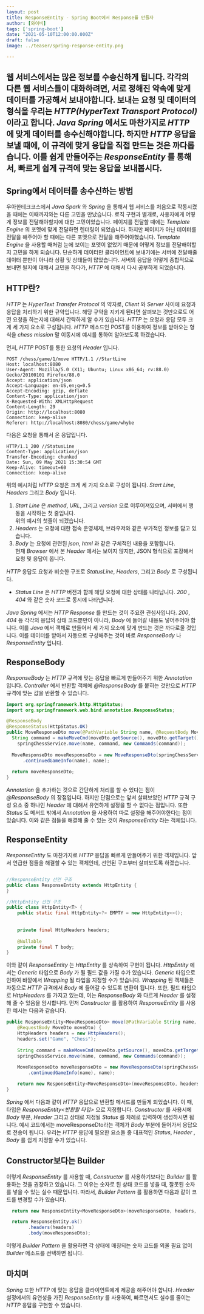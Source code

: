 ```yaml
---
layout: post  
title: ResponseEntity - Spring Boot에서 Response를 만들자
author: [와이비]
tags: ['spring-boot']
date: "2021-05-10T12:00:00.000Z"
draft: false
image: ../teaser/spring-response-entity.png

---
```

웹 서비스에서는 많은 정보를 수송신하게 됩니다.
각각의 다른 웹 서비스들이 대화하려면, 서로 정해진 약속에 맞게 데이터를 가공해서 보내야합니다.
보내는 요청 및 데이터의 형식을 우리는 _HTTP(HyperText Transport Protocol)_ 이라고 합니다.
_Java Spring_ 에서도 마찬가지로 _HTTP_ 에 맞게 데이터를 송수신해야합니다. 
하지만 _HTTP_ 응답을 보낼 때에, 이 규격에 맞게 응답을 직접 만드는 것은 까다롭습니다.
이를 쉽게 만들어주는 _ResponseEntity_ 를 통해서, 빠르게 쉽게 규격에 맞는 응답을 보내봅시다.
---


## Spring에서 데이터를 송수신하는 방법
우아한테크코스에서 _Java Spark_ 와 _Spring_ 을 통해서 웹 서비스를 처음으로 작동시켰을 때에는 이때까지와는 다른 고민을 만났습니다.
로직 구현과 별개로, 사용자에게 어떻게 정보를 전달해야할지에 대한 고민이었습니다.
페이지를 전달할 때에는 _Template Engine_ 의 포멧에 맞게 전달하면 렌더링이 되었습니다.
하지만 페이지가 아닌 데이터를 전달을 해주어야 할 때에는 다른 포맷으로 전달을 해주어야했습니다.
_Template Engine_ 을 사용할 때처럼 눈에 보이는 포멧이 없었기 때문에 어떻게 정보를 전달해야할지 고민을 하게 되습니다.
단순하게 데이터만 클라이언트에 보내기에는 서버에 전달해줄 데이터 뿐만이 아니라 상황 및 상태들이 많았습니다.
서버의 응답을 어떻게 종합적으로 보내면 될지에 대해서 고민을 하다가, _HTTP_ 에 대해서 다시 공부하게 되었습니다.

## HTTP란?
_HTTP_ 는 _HyperText Transfer Protocol_ 의 약자로, _Client_ 와 _Server_ 사이에 요청과 응답을 처리하기 위한 규약입니다.
해당 규약을 지키게 된다면 살펴보는 것만으로도 어떤 요청을 하는지에 대해서 간략하게 알 수가 있습니다.
_HTTP_ 는 요청과 응답 모두 크게 세 가지 요소로 구성됩니다.
_HTTP_ 메소드인 POST를 이용하여 정보를 받아오는 형식을 _chess mission_ 말 이동시에 예시를 통하여 알아보도록 하겠습니다.

먼저, _HTTP_ POST를 통한 요청의 _Header_ 입니다.
```
POST /chess/game/1/move HTTP/1.1 //StartLine
Host: localhost:8080
User-Agent: Mozilla/5.0 (X11; Ubuntu; Linux x86_64; rv:88.0) Gecko/20100101 Firefox/88.0
Accept: application/json
Accept-Language: en-US,en;q=0.5
Accept-Encoding: gzip, deflate
Content-Type: application/json
X-Requested-With: XMLHttpRequest
Content-Length: 29
Origin: http://localhost:8080
Connection: keep-alive
Referer: http://localhost:8080/chess/game/whybe
```

다음은 요청을 통해서 온 응답입니다.
``` 
HTTP/1.1 200 //StatusLine
Content-Type: application/json
Transfer-Encoding: chunked
Date: Sun, 09 May 2021 15:30:54 GMT
Keep-Alive: timeout=60
Connection: keep-alive
```

위의 예시처럼 _HTTP_ 요청은 크게 세 가지 요소로 구성이 됩니다.
_Start Line_, _Headers_ 그리고 _Body_ 입니다.  
1. _Start Line_ 은 _method_, _URL_, 그리고 _version_ 으로 이루어져있으며, 서버에서 행동을 시작하는 첫 줄입니다.  
   위의 예시의 첫줄이 되겠습니다. 
2. _Headers_ 는 요청에 대한 접속 운영체제, 브라우저와 같은 부가적인 정보를 담고 있습니다.  
3. _Body_ 는 요청에 관련된 _json_, _html_ 과 같은 구체적인 내용을 포함합니다.  
  현재 _Browser_ 에서 본 _Header_ 에서는 보이지 않지만, JSON 형식으로 포장해서 요청 및 응답이 옵니다.

_HTTP_ 응답도 요청과 비슷한 구조로 _StatusLine_,  _Headers_, 그리고 _Body_ 로 구성됩니다.
- _Status Line_ 은 _HTTP_ 버전과 함께 헤딩 요청에 대한 상태를 나타납니다. 
  _200_ , _404_ 와 같은 숫자 코드로 동시에 나타냅니다. 

_Java Spring_ 에서는 _HTTP Response_ 를 만드는 것이 주요한 관심사입니다.
_200_, _404_ 등 각각의 응답의 상태 코드뿐만이 아니라, _Body_ 에 들어갈 내용도 넣어주어야 합니다.
이를 _Java_ 에서 객체로 만들어서 세 가지 요소에 맞게 만드는 것은 까다로울 것입니다.
이를 데이터를 받아서 자동으로 구성해주는 것이 바로 _ResponseBody_ 나 _ResponseEntity_ 입니다.

## ResponseBody
_ResponseBody_ 는 _HTTP_ 규격에 맞는 응답을 빠르게 만들어주기 위한 _Annotation_ 입니다.
_Controller_ 에서 반환할 객체에 _@ResponseBody_ 를 붙히는 것만으로 _HTTP_ 규격에 맞는 값을 반환할 수 있습니다.

``` java
import org.springframework.http.HttpStatus;
import org.springframework.web.bind.annotation.ResponseStatus;

@ResponseBody
@ResponseStatus(HttpStatus.OK)
public MoveResponseDto move(@PathVariable String name, @RequestBody MoveDto moveDto) {
  String command = makeMoveCmd(moveDto.getSource(), moveDto.getTarget());
    springChessService.move(name, command, new Commands(command));
    
  MoveResponseDto moveResponseDto = new MoveResponseDto(springChessService
      .continuedGameInfo(name), name);
      
  return moveResponseDto;
}
```
_Annotation_ 을 추가하는 것으로 간단하게 처리를 할 수 있다는 점이 _@ResponseBody_ 의 장점입니다.
하지만 단점으로는 앞서 살펴보았던 _HTTP_ 규격 구성 요소 중 하나인 _Header_ 에 대해서 유연하게 설정을 할 수 없다는 점입니다.
또한 _Status_ 도 메서드 밖에서 _Annotation_ 을 사용하여 따로 설정을 해주어야한다는 점이 있습니다.
이와 같은 점들을 해결해 줄 수 있는 것이 _ResponseEntity_ 라는 객체입니다.

## ResponseEntity
_ResponseEntity_ 도 마찬가지로 _HTTP_ 응답을 빠르게 만들어주기 위한 객체입니다. 
앞서 언급한 점들을 해결할 수 있는 객체인데, 선언된 구조부터 살펴보도록 하겠습니다.
```java

//ResponseEntity 선언 구조
public class ResponseEntity extends HttpEntity {
}

//HttpEntity 선언 구조
public class HttpEntity<T> {
    public static final HttpEntity<?> EMPTY = new HttpEntity<>();
  
  
    private final HttpHeaders headers;
  
    @Nullable
    private final T body;
}
```

이와 같이 _ResponseEntity_ 는 _HttpEntity_ 를 상속하여 구현이 됩니다.
_HttpEntity_ 에서는 _Generic_ 타입으로 _Body_ 가 될 필드 값을 가질 수가 있습니다. 
_Generic_ 타입으로 인하여 바깥에서 _Wrapping_ 될 타입을 지정할 수가 있습니다.
_Wrapping_ 된 객체들은 자동으로 _HTTP_ 규격에서 _Body_ 에 들어갈 수 있도록 변환이 됩니다.
또한, 필드 타입으로 _HttpHeaders_ 를 가지고 있는데, 이는 _ResponseBody_ 와 다르게 _Header_ 를  설정해 줄 수 있음을 암시합니다.
먼저 _Constructor_ 를 활용하여 _ResponseEntity_ 를 사용한 예시는 다음과 같습니다.

```java
public ResponseEntity<MoveResponseDto> move(@PathVariable String name,
    @RequestBody MoveDto moveDto) {
    HttpHeaders headers = new HttpHeaders();
    headers.set("Game", "Chess");
    
    String command = makeMoveCmd(moveDto.getSource(), moveDto.getTarget());
    springChessService.move(name, command, new Commands(command));
    
    MoveResponseDto moveResponseDto = new MoveResponseDto(springChessService
        .continuedGameInfo(name), name);

    return new ResponseEntity<MoveResponseDto>(moveResponseDto, headers, HttpStatus.valueOf(200)); // ResponseEntity를 활용한 응답 생성
}
```

_Spring_ 에서 다음과 같이 _HTTP_ 응답으로 반환할 메서드를 만들게 되었습니다.
이 때, 타입은 _ResponseEntity<반환할 타입>_ 으로 지정합니다.
_Constructor_ 를 사용시에 _Body_ 부분, _Header_ 그리고 상태로 지정될 _Status_ 를 차례로 입력하여 생성하시면 됩니다.
예시 코드에서는 moveResponseDto라는 객체가 _Body_ 부분에 들어가서 응답으로 전송이 됩니다. 
우리는 _HTTP_ 응답에 필요한 요소들 중 대표적인 _Status_, _Header_ , _Body_ 를 쉽게 지정할 수가 있습니다.

## Constructor보다는 Builder
이렇게 _ResponseEntity_ 를 사용할 때, _Constructor_ 를 사용하기보다는 _Builder_ 를 활용하는 것을 권장하고 있습니다.
그 이유는 숫자로 된 상태 코드를 넣을 때, 잘못된 숫자를 넣을 수 있는 실수 때문입니다.
따라서, _Builder Pattern_ 를 활용하면 다음과 같이 코드를 변경할 수가 있습니다.

```java
  return new ResponseEntity<MoveResponseDto>(moveResponseDto, headers, HttpStatus.valueOf(200));

  return ResponseEntity.ok()
        .headers(headers)
        .body(moveResponseDto);
```

이렇게 _Builder Pattern_ 을 활용하면 각 상태에 매칭되는 숫자 코드를 외울 필요 없이 _Builder_ 메소드를 선택하면 됩니다.

## 마치며
_Spring_ 또한 _HTTP_ 에 맞는 응답을 클라이언트에게 제공을 해주어야 합니다.
_Header_ 설정에서의 유연성을 가진 _ResponseEntity_ 를 사용하여, 빠르면서도 실수를 줄이는 _HTTP_ 응답을 구현할 수 있습니다.





